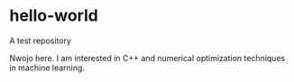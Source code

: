 # hello-world
A test repository

Nwojo here. I am interested in C++ and numerical optimization techniques in machine learning.
